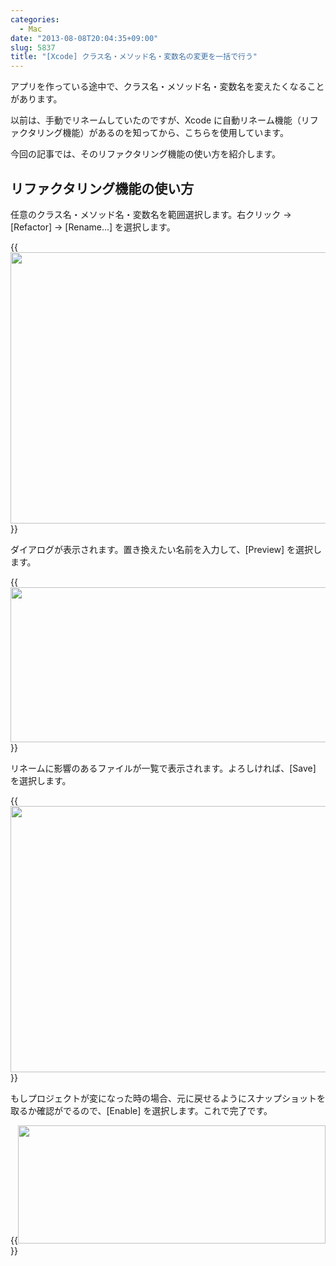```yaml
---
categories:
  - Mac
date: "2013-08-08T20:04:35+09:00"
slug: 5837
title: "[Xcode] クラス名・メソッド名・変数名の変更を一括で行う"
---
```


アプリを作っている途中で、クラス名・メソッド名・変数名を変えたくなることがあります。

以前は、手動でリネームしていたのですが、Xcode に自動リネーム機能（リファクタリング機能）があるのを知ってから、こちらを使用しています。

今回の記事では、そのリファクタリング機能の使い方を紹介します。

## リファクタリング機能の使い方

任意のクラス名・メソッド名・変数名を範囲選択します。右クリック → [Refactor] → [Rename…] を選択します。

{{<img alt="" src="/images/2013/08/5837_1.png" width="640" height="434">}}

ダイアログが表示されます。置き換えたい名前を入力して、[Preview] を選択します。

{{<img alt="" src="/images/2013/08/5837_2.png" width="640" height="248">}}

リネームに影響のあるファイルが一覧で表示されます。よろしければ、[Save] を選択します。

{{<img alt="" src="/images/2013/08/5837_3.png" width="640" height="426">}}

もしプロジェクトが変になった時の場合、元に戻せるようにスナップショットを取るか確認がでるので、[Enable] を選択します。これで完了です。

{{<img alt="" src="/images/2013/08/5837_4.png" width="492" height="189">}}
